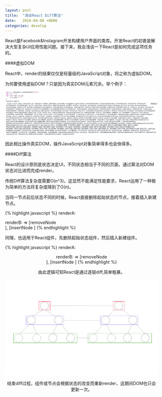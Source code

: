 ```yaml
---
layout: post
title:  "浅谈React Diff算法"
date:   2016-04-08 +0800
categories: develop
---
```

React是Facebook&Instagram开发构建用户界面的类库。开发React的初衷是解决大型复杂UI应用性能问题。接下来，我会浅谈一下React是如何完成这项任务的。

####虚拟DOM

React中，render的结果仅仅是轻量级的JavaScript对象，将之称为虚拟DOM。

为何要使用虚拟DOM？只是因为真实DOM元素冗余。举个例子：

![真实DOM](./img/1.jpg)

因此相比操作真实DOM，操作JavaScript对象简单得多也会快得多。

####Diff算法

React的设计原则是状态决定UI，不同状态相当于不同的页面，通过算法对DOM状态对比进而完成render。

传统Diff算法复杂度需要O(n^3)，这显然不能满足性能要求，React运用了一种极为简单的方法将复杂度降到了O(n)。

当同一节点前后状态不同的时候，React直接删除起始状态的节点，接着插入新建节点。

{% highlight javascript %} 
renderA: <div />
renderB: <span /> 
=> [removeNode <div/>], [insertNode <span />]
{% endhighlight %}

同理，也适用于React组件，先删除起始状态组件，然后插入新建组件。

{% highlight javascript %} 
renderA: <Header />
renderB: <Content />
=> [removeNode <Header />], [insertNode <Content />]
{% endhighlight %}

由此逻辑可知React是通过逐层diff,简单粗暴。

![真实DOM](./img/react1.png)

结束diff过程，组件或节点会根据状态的改变而重新render，这期间DOM也只会更新一次。



